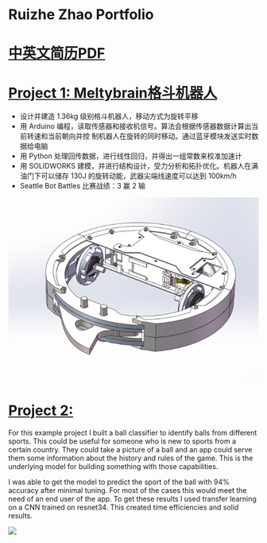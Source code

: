 # Ruizhe Zhao Portfolio
# [中英文简历PDF](https://github.com/laozhao43/Meltybrain_Bot_CNMB) 

# [Project 1: Meltybrain格斗机器人](https://github.com/laozhao43/Meltybrain_Bot_CNMB) 
* 设计并建造 1.36kg 级别格斗机器人，移动方式为旋转平移
* 用 Arduino 编程，读取传感器和接收机信号。算法会根据传感器数据计算出当前转速和当前朝向并控
制机器人在旋转的同时移动。通过蓝牙模块发送实时数据给电脑
* 用 Python 处理回传数据，进行线性回归，并得出一组常数来校准加速计
* 用 SOLIDWORKS 建模，并进行结构设计，受力分析和拓扑优化。机器人在满油门下可以储存 130J
的旋转动能，武器尖端线速度可以达到 100km/h
* Seattle Bot Battles 比赛战绩：3 赢 2 输

![](/images/最终.png)


# [Project 2: ](https://github.com/PlayingNumbers/ball_image_classifier) 
For this example project I built a ball classifier to identify balls from different sports. This could be useful for someone who is new to sports from a certain country. They could take a picture of a ball and an app could serve them some information about the history and rules of the game. This is the underlying model for building something with those capabilities. 

I was able to get the model to predict the sport of the ball with 94% accuracy after minimal tuning. For most of the cases this would meet the need of an end user of the app. To get these results I used transfer learning on a CNN trained on resnet34. This created time efficiencies and solid results. 

![](/images/matrix_results.png)
